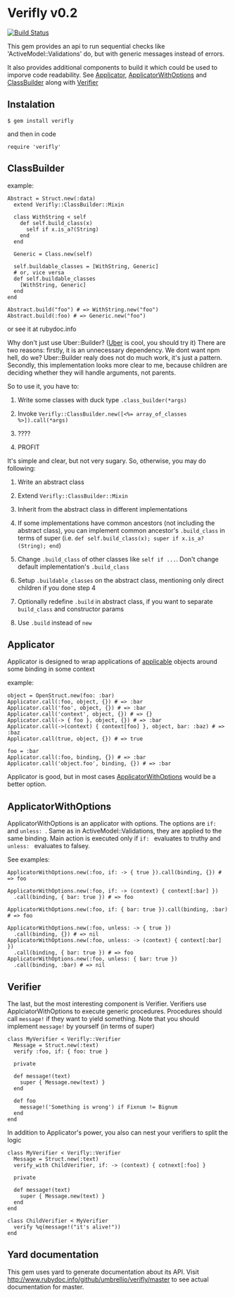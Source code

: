 # Verifly v0.2
[![Build Status](https://travis-ci.org/umbrellio/verifly.svg?branch=master)](https://travis-ci.org/umbrellio/verifly)

This gem provides an api to run sequential checks like
'ActiveModel::Validations' do, but with generic messages instead of errors.

It also provides additional components to build it which could be used
to imporve code readability. See [Applicator](#Applicator),
[ApplicatorWithOptions](#ApplicatorWithOptions) and
[ClassBuilder](#ClassBuilder) along with [Verifier](#Verifier)

## Instalation

```
$ gem install verifly
```

and then in code

```
require 'verifly'
```

## ClassBuilder

example:

```lang=ruby
Abstract = Struct.new(:data)
  extend Verifly::ClassBuilder::Mixin

  class WithString < self
    def self.build_class(x)
      self if x.is_a?(String)
    end
  end

  Generic = Class.new(self)

  self.buildable_classes = [WithString, Generic]
  # or, vice versa
  def self.buildable_classes
    [WithString, Generic]
  end
end

Abstract.build("foo") # => WithString.new("foo")
Abstract.build(:foo) # => Generic.new("foo")
```

or see it at rubydoc.info

Why don't just use Uber::Builder?
([Uber](https://github.com/apotonick/uber) is cool, you should try it)
There are two reasons: firstly, it is an unnecessary dependency.
We dont want npm hell, do we? Uber::Builder realy does not do much work,
it's just a pattern. Secondly, this implementation looks more clear to me,
because children are deciding whether they will handle arguments, not parents.

So to use it, you have to:

1. Write some classes with duck type `.class_builder(*args)`

2. Invoke `Verifly::ClassBuilder.new([<%= array_of_classes %>]).call(*args)`

3. ????

4. PROFIT

It's simple and clear, but not very sugary. So, otherwise, you may do
following:

1. Write an abstract class

2. Extend `Verifly::ClassBuilder::Mixin`

3. Inherit from the abstract class in different implementations

4. If some implementations have common ancestors
(not including the abstract class), you can implement common ancestor's
`.build_class` in terms of super (i.e.
`def self.build_class(x); super if x.is_a?(String); end`)

5. Change `.build_class` of other classes like `self if ...`.
Don't change default implementation's `.build_class`

6. Setup `.buildable_classes` on the abstract class, mentioning only direct
children if you done step 4

7. Optionally redefine `.build` in abstract class, if you want
to separate `build_class` and constructor params

8. Use `.build` instead of `new`

## Applicator

Applicator is designed to wrap applications of
[applicable](https://en.wikipedia.org/wiki/Sepulka) objects
around some binding in some context

example:

```lang=ruby
object = OpenStruct.new(foo: :bar)
Applicator.call(:foo, object, {}) # => :bar
Applicator.call('foo', object, {}) # => :bar
Applicator.call('context', object, {}) # => {}
Applicator.call(-> { foo }, object, {}) # => :bar
Applicator.call(->(context) { context[foo] }, object, bar: :baz) # => :baz
Applicator.call(true, object, {}) # => true

foo = :bar
Applicator.call(:foo, binding, {}) # => :bar
Applicator.call('object.foo', binding, {}) # => :bar
```

Applicator is good, but in most cases
[ApplicatorWithOptions](#ApplicatorWithOptions) would be a better option.

## ApplicatorWithOptions

ApplicatorWithOptions is an applicator with options.
The options are `if: ` and `unless: `. Same as in ActiveModel::Validations,
they are applied to the same binding. Main action is executed
only if `if: ` evaluates to truthy and `unless: ` evaluates to falsey.

See examples:

```lang=ruby
ApplicatorWithOptions.new(:foo, if: -> { true }).call(binding, {}) # => foo

ApplicatorWithOptions.new(:foo, if: -> (context) { context[:bar] })
  .call(binding, { bar: true }) # => foo

ApplicatorWithOptions.new(:foo, if: { bar: true }).call(binding, :bar) # => foo

ApplicatorWithOptions.new(:foo, unless: -> { true })
  .call(binding, {}) # => nil
ApplicatorWithOptions.new(:foo, unless: -> (context) { context[:bar] })
  .call(binding, { bar: true }) # => foo
ApplicatorWithOptions.new(:foo, unless: { bar: true })
  .call(binding, :bar) # => nil
```

## Verifier

The last, but the most interesting component is Verifier.
Verifiers use ApplciatorWithOptions to execute generic procedures.
Procedures should call `message!` if they want to yield something.
Note that you should implement `message!` by yourself (in terms of super)

```lang=ruby
class MyVerifier < Verifly::Verifier
  Message = Struct.new(:text)
  verify :foo, if: { foo: true }

  private

  def message!(text)
    super { Message.new(text) }
  end

  def foo
    message!('Something is wrong') if Fixnum != Bignum
  end
end
```

In addition to Applicator's power, you also can nest your verifiers
to split the logic

```lang=ruby
class MyVerifier < Verifly::Verifier
  Message = Struct.new(:text)
  verify_with ChildVerifier, if: -> (context) { cotnext[:foo] }

  private

  def message!(text)
    super { Message.new(text) }
  end
end

class ChildVerifier < MyVerifier
  verify %q(message!("it's alive!"))
end
```

## Yard documentation

This gem uses yard to generate documentation about its API.
Visit http://www.rubydoc.info/github/umbrellio/verifly/master to see
actual documentation for master.
